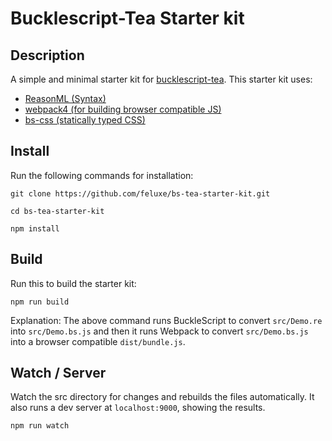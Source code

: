 # Bucklescript-Tea Starter kit


## Description

A simple and minimal starter kit for [bucklescript-tea](https://github.com/OvermindDL1/bucklescript-tea). This starter kit uses:

* [ReasonML (Syntax)](https://reasonml.github.io/)
* [webpack4 (for building browser compatible JS)](https://webpack.js.org/)
* [bs-css (statically typed CSS)](https://github.com/SentiaAnalytics/bs-css)

## Install

Run the following commands for installation:

```
git clone https://github.com/feluxe/bs-tea-starter-kit.git

cd bs-tea-starter-kit

npm install
```

## Build

Run this to build the starter kit:

```
npm run build
```

Explanation: The above command runs BuckleScript to convert `src/Demo.re` into `src/Demo.bs.js` and then it runs Webpack to convert `src/Demo.bs.js` into a browser compatible `dist/bundle.js`.


## Watch / Server

Watch the src directory for changes and rebuilds the files automatically. It also runs a dev server at `localhost:9000`, showing the results.

```
npm run watch
```

